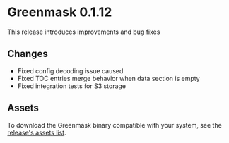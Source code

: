 # Greenmask 0.1.12

This release introduces improvements and bug fixes

## Changes

* Fixed config decoding issue caused
* Fixed TOC entries merge behavior when data section is empty
* Fixed integration tests for S3 storage

## Assets

To download the Greenmask binary compatible with your system, see
the [release's assets list](https://github.com/GreenmaskIO/greenmask/releases/tag/v0.1.12).
